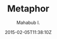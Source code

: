 ---
title: "Metaphor"
github: https://github.com/prio101/metaphor-jekyll
demo: http://mahabubislam.me
author: Mahabub I.

ssg:
  - Jekyll
cms:
  - No Cms
date: 2015-02-05T11:38:10Z
github_branch: master
---